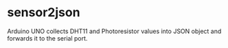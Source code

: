 # sensor2json
Arduino UNO collects DHT11 and Photoresistor values into JSON object and forwards it to the serial port.
